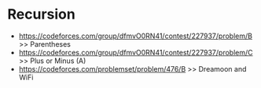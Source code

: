 # Recursion
- https://codeforces.com/group/dfmvO0RN41/contest/227937/problem/B >> Parentheses
- https://codeforces.com/group/dfmvO0RN41/contest/227937/problem/C >> Plus or Minus (A)
- https://codeforces.com/problemset/problem/476/B >> Dreamoon and WiFi
